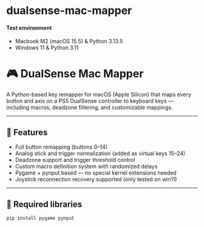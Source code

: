 # dualsense-mac-mapper

#### Test environment
- Macbook M2 (macOS 15.5) & Python 3.13.5
- Windows 11 & Python 3.11
  

# 🎮 DualSense Mac Mapper

A Python-based key remapper for macOS (Apple Silicon) that maps every button and axis on a PS5 DualSense controller to keyboard keys — including macros, deadzone filtering, and customizable mappings.

---

## 🚀 Features

- Full button remapping (buttons 0–14)
- Analog stick and trigger normalization (added as virtual keys 15–24)
- Deadzone support and trigger threshold control
- Custom macro definition system with randomized delays
- Pygame + pynput based — no special kernel extensions needed
- Joystick reconnection recovery supported (only tested on win11)

---

## 🔧 Required libraries
```bash
pip install pygame pynput
```